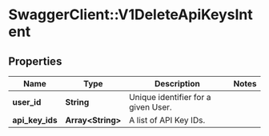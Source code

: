 # SwaggerClient::V1DeleteApiKeysIntent

## Properties
Name | Type | Description | Notes
------------ | ------------- | ------------- | -------------
**user_id** | **String** | Unique identifier for a given User. | 
**api_key_ids** | **Array&lt;String&gt;** | A list of API Key IDs. | 

